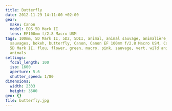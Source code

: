 ```yaml
---
title: Butterfly
date: 2012-11-29 14:11:00 +02:00
gear:
  make: Canon
  model: EOS 5D Mark II
  lens: EF100mm f/2.8 Macro USM
tags: 100mm, 5D Mark II, 5D2, 5DII, animal, animal sauvage, animalière, animaux
  sauvages, bokeh, butterfly, Canon, Canon EF 100mm f/2.8 Macro USM, Canon EOS
  5D Mark II, flou, flower, green, macro, pink, sauvage, vert, wild animal, wild
  animals
settings:
  focal_length: 100
  iso: 1600
  aperture: 5.6
  shutter_speed: 1/80
dimensions:
  width: 2333
  height: 3500
geo: {}
file: butterfly.jpg
---
```



